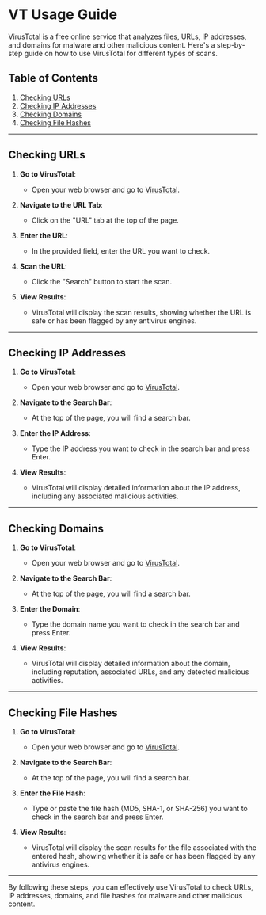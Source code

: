 
# VT Usage Guide

VirusTotal is a free online service that analyzes files, URLs, IP addresses, and domains for malware and other malicious content. Here's a step-by-step guide on how to use VirusTotal for different types of scans.

## Table of Contents
1. [Checking URLs](#checking-urls)
2. [Checking IP Addresses](#checking-ip-addresses)
3. [Checking Domains](#checking-domains)
4. [Checking File Hashes](#checking-file-hashes)

---

## Checking URLs

1. **Go to VirusTotal**:
   - Open your web browser and go to [VirusTotal](https://www.virustotal.com).

2. **Navigate to the URL Tab**:
   - Click on the "URL" tab at the top of the page.

3. **Enter the URL**:
   - In the provided field, enter the URL you want to check.

4. **Scan the URL**:
   - Click the "Search" button to start the scan.

5. **View Results**:
   - VirusTotal will display the scan results, showing whether the URL is safe or has been flagged by any antivirus engines.

---

## Checking IP Addresses

1. **Go to VirusTotal**:
   - Open your web browser and go to [VirusTotal](https://www.virustotal.com).

2. **Navigate to the Search Bar**:
   - At the top of the page, you will find a search bar.

3. **Enter the IP Address**:
   - Type the IP address you want to check in the search bar and press Enter.

4. **View Results**:
   - VirusTotal will display detailed information about the IP address, including any associated malicious activities.

---

## Checking Domains

1. **Go to VirusTotal**:
   - Open your web browser and go to [VirusTotal](https://www.virustotal.com).

2. **Navigate to the Search Bar**:
   - At the top of the page, you will find a search bar.

3. **Enter the Domain**:
   - Type the domain name you want to check in the search bar and press Enter.

4. **View Results**:
   - VirusTotal will display detailed information about the domain, including reputation, associated URLs, and any detected malicious activities.

---

## Checking File Hashes

1. **Go to VirusTotal**:
   - Open your web browser and go to [VirusTotal](https://www.virustotal.com).

2. **Navigate to the Search Bar**:
   - At the top of the page, you will find a search bar.

3. **Enter the File Hash**:
   - Type or paste the file hash (MD5, SHA-1, or SHA-256) you want to check in the search bar and press Enter.

4. **View Results**:
   - VirusTotal will display the scan results for the file associated with the entered hash, showing whether it is safe or has been flagged by any antivirus engines.

---

By following these steps, you can effectively use VirusTotal to check URLs, IP addresses, domains, and file hashes for malware and other malicious content.